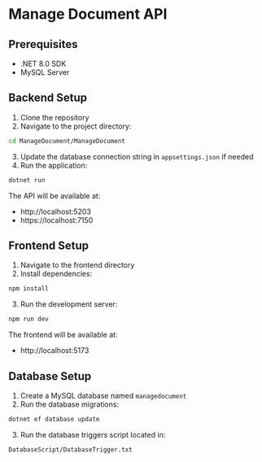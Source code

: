 # Manage Document API

## Prerequisites
- .NET 8.0 SDK
- MySQL Server

## Backend Setup
1. Clone the repository
2. Navigate to the project directory:
```bash
cd ManageDocument/ManageDocument
```
3. Update the database connection string in `appsettings.json` if needed
4. Run the application:
```bash
dotnet run
```
The API will be available at:
- http://localhost:5203
- https://localhost:7150

## Frontend Setup
1. Navigate to the frontend directory
2. Install dependencies:
```bash
npm install
```
3. Run the development server:
```bash
npm run dev
```
The frontend will be available at:
- http://localhost:5173

## Database Setup
1. Create a MySQL database named `managedocument`
2. Run the database migrations:
```bash
dotnet ef database update
```
3. Run the database triggers script located in:
```
DatabaseScript/DatabaseTrigger.txt
```